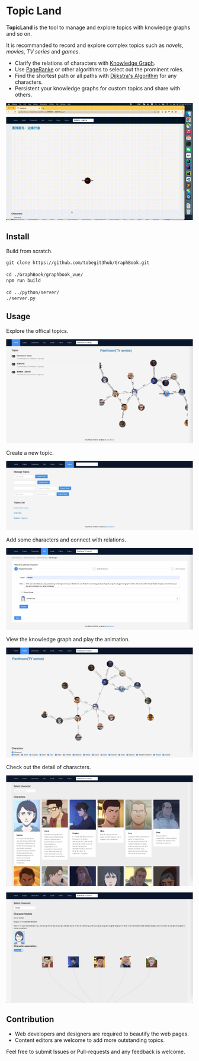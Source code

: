 # Topic Land

**TopicLand** is the tool to manage and explore topics with knowledge graphs and so on.

It is recommanded to record and explore complex topics such as *novels*, *movies*, *TV series* and *games*.

* Clarify the relations of characters with [Knowledge Graph](https://en.wikipedia.org/wiki/Knowledge_graph).
* Use [PageRanke](https://en.wikipedia.org/wiki/PageRank) or other algorithms to select out the prominent roles. 
* Find the shortest path or all paths with [Dijkstra's Algorithm](https://en.wikipedia.org/wiki/Dijkstra%27s_algorithm) for any characters.
* Persistent your knowledge graphs for custom topics and share with others.

![](./images/play_graph.gif)

## Install

Build from scratch.

```
git clone https://github.com/tobegit3hub/GraphBook.git

cd ./GraphBook/graphbook_vue/
npm run build

cd ../python/server/
./server.py
```

## Usage

Explore the offical topics.

![](./images/topic_list.jpg)

Create a new topic.

![](./images/create_topic.jpg)

Add some characters and connect with relations.

![](./images/add_character.jpg)

View the knowledge graph and play the animation.

![](./images/view_graph.jpg)

Check out the detail of characters.

![](./images/character_list.jpg)

![](./images/character_detail.jpg)

## Contribution

* Web developers and designers are required to beautify the web pages.
* Content editors are welcome to add more outstanding topics.

Feel free to submit Issues or Pull-requests and any feedback is welcome.

